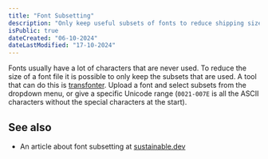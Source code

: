 ```yaml
---
title: "Font Subsetting"
description: "Only keep useful subsets of fonts to reduce shipping size"
isPublic: true
dateCreated: "06-10-2024"
dateLastModified: "17-10-2024"
---
```


Fonts usually have a lot of characters that are never used. To reduce the size
of a font file it is possible to only keep the subsets that are used. A tool
that can do this is [transfonter](https://transfonter.org/). Upload a font and
select subsets from the dropdown menu, or give a specific Unicode range
(`0021-007E` is all the ASCII characters without the special characters at the
start).

## See also

* An article about font subsetting at [sustainable.dev](https://the-sustainable.dev/a-guide-to-subsetting-fonts/)
